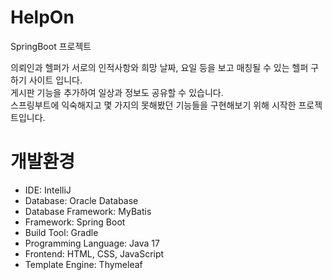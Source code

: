 # HelpOn
SpringBoot 프로젝트 

의뢰인과 헬퍼가 서로의 인적사항와 희망 날짜, 요일 등을 보고 매칭될 수 있는 헬퍼 구하기 사이트 입니다. <br>
게시판 기능을 추가하여 일상과 정보도 공유할 수 있습니다.  <br>
스프링부트에 익숙해지고 몇 가지의 못해봤던 기능들을 구현해보기 위해 시작한 프로젝트입니다. 
 <br>
# 개발환경
- IDE: IntelliJ
- Database: Oracle Database
- Database Framework: MyBatis
- Framework: Spring Boot
-  Build Tool: Gradle
- Programming Language: Java 17
- Frontend: HTML, CSS, JavaScript
- Template Engine: Thymeleaf
